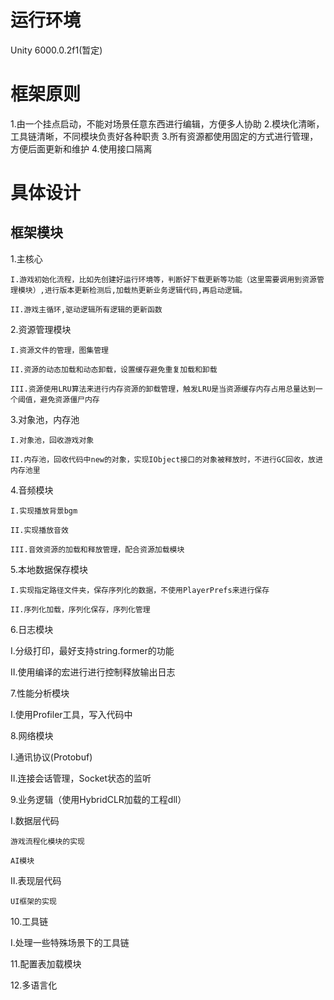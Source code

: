 # 运行环境
Unity 6000.0.2f1(暂定)

# 框架原则
1.由一个挂点启动，不能对场景任意东西进行编辑，方便多人协助
2.模块化清晰，工具链清晰，不同模块负责好各种职责
3.所有资源都使用固定的方式进行管理，方便后面更新和维护
4.使用接口隔离

# 具体设计
## 框架模块
1.主核心

    I.游戏初始化流程，比如先创建好运行环境等，判断好下载更新等功能（这里需要调用到资源管理模块）,进行版本更新检测后,加载热更新业务逻辑代码,再启动逻辑。
  
    II.游戏主循环,驱动逻辑所有逻辑的更新函数

2.资源管理模块

    I.资源文件的管理，图集管理
  
    II.资源的动态加载和动态卸载，设置缓存避免重复加载和卸载
  
    III.资源使用LRU算法来进行内存资源的卸载管理，触发LRU是当资源缓存内存占用总量达到一个阈值，避免资源僵尸内存

3.对象池，内存池

    I.对象池，回收游戏对象
  
    II.内存池，回收代码中new的对象，实现IObject接口的对象被释放时，不进行GC回收，放进内存池里

4.音频模块

    I.实现播放背景bgm
  
    II.实现播放音效
  
    III.音效资源的加载和释放管理，配合资源加载模块

5.本地数据保存模块

    I.实现指定路径文件夹，保存序列化的数据，不使用PlayerPrefs来进行保存

    II.序列化加载，序列化保存，序列化管理

6.日志模块

  I.分级打印，最好支持string.former的功能

  II.使用编译的宏进行进行控制释放输出日志

7.性能分析模块

  I.使用Profiler工具，写入代码中

8.网络模块

  I.通讯协议(Protobuf)

  II.连接会话管理，Socket状态的监听

9.业务逻辑（使用HybridCLR加载的工程dll）
  
  I.数据层代码

    游戏流程化模块的实现

    AI模块

  II.表现层代码

    UI框架的实现

10.工具链

  I.处理一些特殊场景下的工具链

11.配置表加载模块

12.多语言化

  
  

